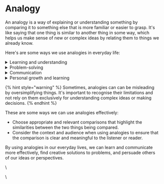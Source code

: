 # Analogy

An analogy is a way of explaining or understanding something by comparing it to something else that is more familiar or easier to grasp. It's like saying that one thing is similar to another thing in some way, which helps us make sense of new or complex ideas by relating them to things we already know.

Here's are some ways we use analogies in everyday life:

<details>

<summary>Learning and understanding</summary>

Analogies can help us learn and understand new concepts or ideas by connecting them to familiar examples or experiences.

</details>

<details>

<summary>Problem-solving</summary>

Analogies can help us find creative solutions to problems by looking for similarities between different situations or approaches.

</details>

<details>

<summary>Communication</summary>

&#x20;By using analogies in our speech or writing, we can explain complex ideas more clearly and make them more relatable to our audience.

</details>

<details>

<summary>Personal growth and learning</summary>

Analogies can be used to make persuasive arguments by showing how an idea or solution has worked in a similar context or by drawing parallels between different situations.

</details>

{% hint style="warning" %}
Sometimes, analogies can can be misleading by oversimplifying things. It's important to recognise their limitations and not rely on them exclusively for understanding complex ideas or making decisions.
{% endhint %}

These are some ways we can use analogies effectively:

* Choose appropriate and relevant comparisons that highlight the similarities between the two things being compared.
* Consider the context and audience when using analogies to ensure that the comparison is clear and meaningful to the listener or reader.

By using analogies in our everyday lives, we can learn and communicate more effectively, find creative solutions to problems, and persuade others of our ideas or perspectives.

\


\
